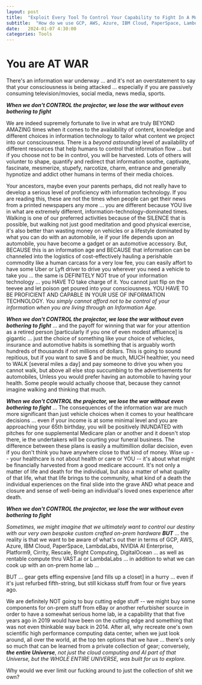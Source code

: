 ```yaml
---
layout: post
title:  "Exploit Every Tool To Control Your Capability to Fight In A Multi-Dimensional Information War"
subtitle:  "How do we use GCP, AWS, Azure, IBM Cloud, PaperSpace, LambdaLabs, NVIDIA AI Enterprise, Platform9, Cirrity, Rescale, Bright Computing ... as well as rentable compute thru VAST.ai or LambdaLabs in addition to on on-prem home lab"
date:   2024-01-07 4:30:00
categories: Tools
---
```



# You are AT WAR

There's an information war underway ... and it's not an overstatement to say that your consciousness is being attacked ... especially if you are passively consuming television/movies, social media, news media, sports.

***When we don't CONTROL the projector, we lose the war without even bothering to fight***

We are indeed supremely fortunate to live in what are truly BEYOND AMAZING times when it comes to the availability of content, knowledge and different choices in information technology to tailor what content we project into our consciousness. There is a *beyond astounding* level of availability of different resources that help humans to control that information flow ... but if you choose not to be in control, you will be harvested. Lots of others will volunter to shape, quantify and redirect that information soothe, captivate, fascinate, mesmerize, stupefy, narcotize, charm, entrance and generally hypnotize and addict other humans in terms of their media choices.

Your ancestors, maybe even your parents perhaps, did not really have to develop a serious level of proficiency with information technology. If you are reading this, these are not the times when people can get their news from a printed newspapers any more ... you are different because YOU live in what are extremely different, information-technology-dominated times.  Walking is one of our preferred activities because of the SILENCE that is possible, but walking not just good meditation and good physical exercise, it's also better than wasting money on vehicles or a lifestyle dominated by what you can do with an automobile, ie if your life depends upon an automobile, you have become a gadget or an automotive accessory. But, BECAUSE this is an information age and BECAUSE that information can be channeled into the logistics of cost-effectively hauling a perishable commodity like a human carcass for a very low fee, you can easily affort to have some Uber or Lyft driver to drive you wherever you need a vehicle to take you ... the same is DEFINITELY NOT true of your information technology ... you HAVE TO take charge of it. You cannot just flip on the teevee and let poison get poured into your consciousness. YOU HAVE TO BE PROFICIENT AND CAPABLE IN YOUR USE OF INFORMATION TECHNOLOGY. *You simply cannot afford not to be control of your information when you are living through an Information Age.*


***When we don't CONTROL the projector, we lose the war without even bothering to fight*** ... and the payoff for winning that war for your attention as a retired person [particularly if you one of even modest affluence] is gigantic ... just the choice of something like your choice of vehicles, insurance and automotive habits is something that is arguably worth hundreds of thousands if not millions of dollars.  This is going to sound repitious, but if you want to save $ and be much, MUCH healthier, you need to WALK [several miles a day] and pay someone to drive you when you cannot walk, but above all else stop succumbing to the advertisements for automobiles, Unless you would prefer having an automobile to having your health.  Some people would actually choose that, because they cannot imagine walking and thinking that much. 

***When we don't CONTROL the projector, we lose the war without even bothering to fight*** ... The consequences of the information war are much more significant than just vehicle choices when it comes to your healthcare decisions ... even if your income is at some minimal level and you are approaching your 65th birthday, you will be positively INUNDATED with pitches for one supplemental Medicare plan or another and it doesn't stop there, ie the undertakers will be courting your funeral business. The difference between these plans is easily a multimillion dollar decision, even if you don't think you have anywhere close to that kind of money. Wise up -- your healthcare is not about health or care or YOU -- it's about what might be financially harvested from a good medicare account. It's not only a matter of life and death for the individual, but also a matter of what quality of that life, what that life brings to the community, what kind of a death the individual experiences on the final slide into the grave AND what peace and closure and sense of well-being an individual's loved ones experience after death. 

***When we don't CONTROL the projector, we lose the war without even bothering to fight***


*Sometimes, we might imagine that we ultimately want to control our destiny with our very own bespoke custom crafted on-prem hardware* ***BUT*** ... the reality is that we want to be aware of what's out ther in terms of GCP, AWS, Azure, IBM Cloud, PaperSpace, LambdaLabs, NVIDIA AI Enterprise, Platform9, Cirrity, Rescale, Bright Computing, DigitalOcean ... as well as rentable compute thru VAST.ai or LambdaLabs ... in addition to what we can cook up with an on-prem home lab ...

BUT ... gear gets effing expensive [and fills up a closet] in a hurry ... even if it's just refurbed fifth-string, but still kickass stuff from four or five years ago.

We are definitely NOT going to buy cutting edge stuff -- we might buy some components for on-prem stuff from eBay or another refurbisher source in order to have a somewhat serious home lab, ie a capability that that five years ago in 2019 would have been on the cutting edge and something that was not even thinkable way back in 2014. After all, why recreate one's own scientific high performance computing data center, when we just look around, all over the world, at the top ten options that we have ... there's only so much that can be learned from a private collection of gear; conversely, ***the entire Universe***, *not just the cloud computing and AI part of that Universe, but the WHOLE ENTIRE UNIVERSE, was built for us to explore.* 

Why would we ever limit our fucking around to just the collection of shit we own?